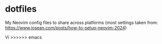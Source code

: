 # dotfiles
My Neovim config files to share across platforms (most settings taken from: https://www.josean.com/posts/how-to-setup-neovim-2024)

Vi >>>>>> emacs
